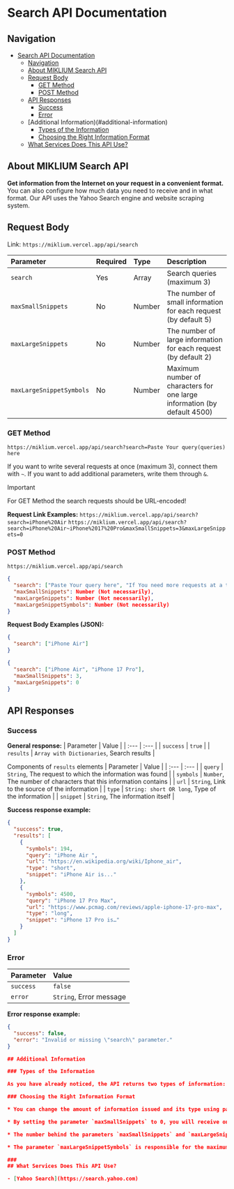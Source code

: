 
# Search API Documentation

## Navigation

- [Search API Documentation](#search-api-documentation)
    - [Navigation](#navigation)
    - [About MIKLIUM Search API](#about-miklium-search-api)
    - [Request Body](#request-body)
        - [GET Method](#get-method)
        - [POST Method](#post-method)
    - [API Responses](#api-responses)
        - [Success](#success)
        - [Error](#error)
    - [Additional Information)(#additional-information)
        - [Types of the Information](#types-of-the-information)
        - [Choosing the Right Information Format](#choosing-the-right-information-format)
    - [What Services Does This API Use?](#what-services-does-this-api-use-)

## About MIKLIUM Search API

**Get information from the Internet on your request in a convenient format.** You can also configure how much data you need to receive and in what format. Our API uses the Yahoo Search engine and website scraping system.

## Request Body

Link: `https://miklium.vercel.app/api/search`

| Parameter | Required | Type | Description |
| :--- | :--- | :--- | :--- |
| `search` | Yes | Array | Search queries (maximum 3) |
| `maxSmallSnippets`| No | Number | The number of small information for each request (by default 5) |
| `maxLargeSnippets` | No | Number | The number of large information for each request (by default 2) |
| `maxLargeSnippetSymbols` | No | Number | Maximum number of characters for one large information (by default 4500) |

### GET Method

`https://miklium.vercel.app/api/search?search=Paste Your query(queries) here`

If you want to write several requests at once (maximum 3), connect them with `~`. If you want to add additional parameters, write them through `&`.

> [!IMPORTANT]
> For GET Method the search requests should be URL-encoded!

**Request Link Examples:**
`https://miklium.vercel.app/api/search?search=iPhone%20Air`
`https://miklium.vercel.app/api/search?search=iPhone%20Air~iPhone%2017%20Pro&maxSmallSnippets=3&maxLargeSnippets=0`

### POST Method

`https://miklium.vercel.app/api/search`

```json
{
  "search": ["Paste Your query here", "If You need more requests at a time, add new objects to the list (maximum 3)"],
  "maxSmallSnippets": Number (Not necessarily),
  "maxLargeSnippets": Number (Not necessarily),
  "maxLargeSnippetSymbols": Number (Not necessarily)
}
```

**Request Body Examples (JSON):**
```json
{
  "search": ["iPhone Air"]
}
```
```json
{
  "search": ["iPhone Air", "iPhone 17 Pro"],
  "maxSmallSnippets": 3,
  "maxLargeSnippets": 0
}
```

## API Responses

### Success

**General response:**
| Parameter | Value |
| :--- | :--- |
| `success` | `true` |
| `results` | `Array with Dictionaries`, Search results |

Components of `results` elements
| Parameter | Value |
| :--- | :--- |
| `query` | `String`, The request to which the information was found |
| `symbols` | `Number`, The number of characters that this information contains |
| `url` | `String`, Link to the source of the information |
| `type` | `String: short OR long`, Type of the information |
| `snippet` | `String`, The information itself |

**Success response example:**
```json
{
  "success": true,
  "results": [
    {
      "symbols": 194,
      "query": "iPhone Air ",
      "url": "https://en.wikipedia.org/wiki/Iphone_air",
      "type": "short",
      "snippet": "iPhone Air is..."
    },
    {
      "symbols": 4500,
      "query": "iPhone 17 Pro Max",
      "url": "https://www.pcmag.com/reviews/apple-iphone-17-pro-max",
      "type": "long",
      "snippet": "iPhone 17 Pro is…"
    }
  ]
}
```

### Error

| Parameter | Value |
| :--- | :--- |
| `success` | `false` |
| `error` | `String`, Error message |

**Error response example:**
```json
{
  "success": false,
  "error": "Invalid or missing \"search\" parameter."
}

## Additional Information

### Types of the Information

As you have already noticed, the API returns two types of information: `small` and `large`. How are they different? Information marked `small` is obtained from a brief description of the site from the search engine. And the `large` information is already the full text from the site.

### Choosing the Right Information Format

* You can change the amount of information issued and its type using parameters maxSmallSnippets` (the number of small information for each request (by default 5), `maxLargeSnippets` (the number of large information for each request (by default 2) and `maxLargeSnippetSymbols` (maximum number of characters for one large information (by default 4500).

* By setting the parameter `maxSmallSnippets` to 0, you will receive only information with `large` type, full information from sites. And by setting `maxLargeSnippets` to 0, you will only receive information with `small` type, brief information.

* The number behind the parameters `maxSmallSnippets` and `maxLargeSnippets` is responsible for the amount of relevant information for each request. For example, if we have two quires  in `search`, we set `maxSmallSnippets` to 2, and `maxLargeSnippets` to 1. Thus, 4 small information and 2 large will be found: 2 small and 1 large for each request.

* The parameter `maxLargeSnippetSymbols` is responsible for the maximum number of characters in large information (by default 4500). If the limit is increased, the large information will be cut off.

### 
## What Services Does This API Use?

- [Yahoo Search](https://search.yahoo.com)